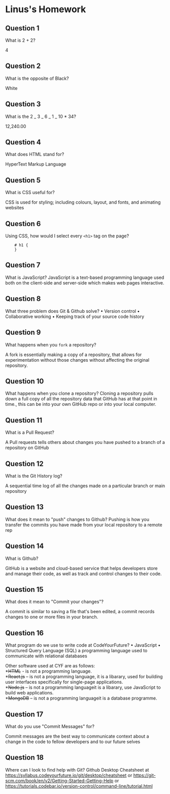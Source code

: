 # Linus's Homework

## Question 1

What is 2 + 2?

4

## Question 2

What is the opposite of Black?

White

## Question 3

What is the 2 _ 3 _ 6 _ 1 _ 10 \* 34?

12,240.00

## Question 4

What does HTML stand for?

HyperText Markup Language

## Question 5

What is CSS useful for?

CSS is used for styling; including colours, layout, and fonts, and animating websites

## Question 6

Using CSS, how would I select every `<h1>` tag on the page?

        # h1 {
        }
   
## Question 7

What is JavaScript?
JavaScript is a text-based programming language used both on the client-side and server-side which makes web pages interactive.

## Question 8

What three problem does Git & Github solve?
• Version control
• Collaborative working
• Keeping track of your source code history

## Question 9

What happens when you `fork` a repository?

A fork is essentially making a copy of a repository, that allows for experimentation without those changes without affecting the original repository.

## Question 10

What happens when you clone a repository?
Cloning a repository pulls down a full copy of all the repository data that GitHub has at that point in time., this can be into your own GitHub repo or into your local computer.

## Question 11

What is a Pull Request?

A Pull requests tells others about changes you have pushed to a branch of a repository on GitHub

## Question 12

What is the Git History log?

A sequential time log of all the changes made on a particular branch or main repository

## Question 13

What does it mean to "push" changes to Github?
Pushing is how you transfer the commits you have made from your local repository to a remote rep

## Question 14

What is Github?

GitHub is a website and cloud-based service that helps developers store and manage their code, as well as track and control changes to their code.

## Question 15

What does it mean to "Commit your changes"?

A commit is similar to saving a file that's been edited, a commit records changes to one or more files in your branch.

## Question 16

What program do we use to write code at CodeYourFuture?
• JavaScript
• Structured Query Language (SQL) a programming language used to communicate with relational databases

Other software used at CYF are as follows:<br>
*~~HTML~~ - is not a programming language.<br>
*~~React.js~~ – is not a programming language, it is a libarary, used for building user interfaces specifically for single-page applications. <br>
*~~Node.js~~ – is not a programming languageit is a libarary, use JavaScript to build web applications. <br>
*~~MongoDB~~ – is not a programming languageit is a database programme. <br>

## Question 17

What do you use "Commit Messages" for?

Commit messages are the best way to communicate context about a change in the code to fellow developers and to our future selves

## Question 18

Where can I look to find help with Git?
Github Desktop Cheatsheet at https://syllabus.codeyourfuture.io/git/desktop/cheatsheet or https://git-scm.com/book/en/v2/Getting-Started-Getting-Help or https://tutorials.codebar.io/version-control/command-line/tutorial.html
